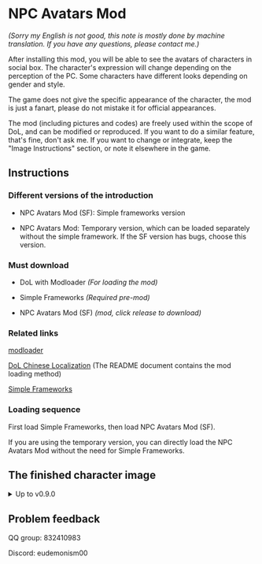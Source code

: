 # NPC Avatars Mod

*(Sorry my English is not good, this note is mostly done by machine translation. If you have any questions, please contact me.)*

After installing this mod, you will be able to see the avatars of characters in social box. The character's expression will change depending on the perception of the PC. Some characters have different looks depending on gender and style.

The game does not give the specific appearance of the character, the mod is just a fanart, please do not mistake it for official appearances.

The mod (including pictures and codes) are freely used within the scope of DoL, and can be modified or reproduced. If you want to do a similar feature, that's fine, don't ask me. If you want to change or integrate, keep the "Image Instructions" section, or note it elsewhere in the game.


## Instructions

### Different versions of the introduction

- NPC Avatars Mod (SF): Simple frameworks version

- NPC Avatars Mod: Temporary version, which can be loaded separately without the simple framework. If the SF version has bugs, choose this version.

### Must download

- DoL with Modloader *(For loading the mod)*

- Simple Frameworks *(Required pre-mod)*

- NPC Avatars Mod (SF) *(mod, click release to download)*

### Related links

[modloader](https://github.com/Lyoko-Jeremie/sugarcube-2-ModLoader)

[DoL Chinese Localization](https://github.com/Eltirosto/Degrees-of-Lewdity-Chinese-Localization) (The README document contains the mod loading method)

[Simple Frameworks](https://github.com/emicoto/DOLMods/releases)

### Loading sequence

First load Simple Frameworks, then load NPC Avatars Mod (SF).

If you are using the temporary version, you can directly load the NPC Avatars Mod without the need for Simple Frameworks.

## The finished character image

<details>

<summary>Up to v0.9.0</summary>

- Alex (24 pieces)
- Remy (14 pieces)
- Gwylan (1 pieces)
- Wren (14 pieces)
- Bailey (2 pieces)
- Jordan (3 pieces)
- Sydney (112 pieces)
- Harper (7 pieces)
- Whitney (26 pieces)
- Landry (4 pieces)
- Kylar (28 pieces)
- Darryl (12 pieces)
- Briar (10 pieces)
- Sirris (6 pieces)
- Robin (24 pieces)
- Eden (20 pieces)
- Quinn (4 pieces)
- River (4 pieces)
- Winter (8 pieces)
- Leighton (12 pieces)
- Avery (20 pieces)
- Niki (4 pieces)
- Ivory Wraith (12 pieces)
- Great Hawk (12 pieces)
- Mason (12 pieces)

If not all characters are displayed, change the version.

</details>

## Problem feedback

QQ group: 832410983

Discord: eudemonism00
